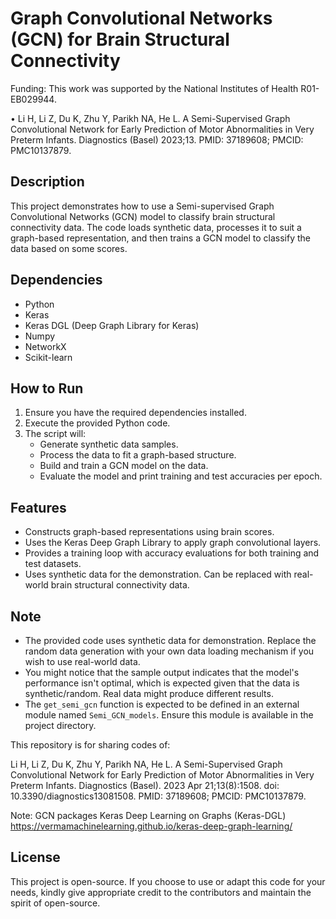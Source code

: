 # Graph Convolutional Networks (GCN) for Brain Structural Connectivity

Funding: This work was supported by the National Institutes of Health R01-EB029944.

•	Li H, Li Z, Du K, Zhu Y, Parikh NA, He L. A Semi-Supervised Graph Convolutional Network for Early Prediction of Motor Abnormalities in Very Preterm Infants. Diagnostics (Basel) 2023;13. PMID: 37189608; PMCID: PMC10137879.


## Description

This project demonstrates how to use a Semi-supervised Graph Convolutional Networks (GCN) model to classify brain structural connectivity data. The code loads synthetic data, processes it to suit a graph-based representation, and then trains a GCN model to classify the data based on some scores.

## Dependencies

- Python
- Keras
- Keras DGL (Deep Graph Library for Keras)
- Numpy
- NetworkX
- Scikit-learn

## How to Run

1. Ensure you have the required dependencies installed.
2. Execute the provided Python code.
3. The script will:
   - Generate synthetic data samples.
   - Process the data to fit a graph-based structure.
   - Build and train a GCN model on the data.
   - Evaluate the model and print training and test accuracies per epoch.

## Features

- Constructs graph-based representations using brain scores.
- Uses the Keras Deep Graph Library to apply graph convolutional layers.
- Provides a training loop with accuracy evaluations for both training and test datasets.
- Uses synthetic data for the demonstration. Can be replaced with real-world brain structural connectivity data.

## Note

- The provided code uses synthetic data for demonstration. Replace the random data generation with your own data loading mechanism if you wish to use real-world data.
- You might notice that the sample output indicates that the model's performance isn't optimal, which is expected given that the data is synthetic/random. Real data might produce different results.
- The `get_semi_gcn` function is expected to be defined in an external module named `Semi_GCN_models`. Ensure this module is available in the project directory.
  
This repository is for sharing codes of:

Li H, Li Z, Du K, Zhu Y, Parikh NA, He L. A Semi-Supervised Graph Convolutional Network for Early Prediction of Motor Abnormalities in Very Preterm Infants. Diagnostics (Basel). 2023 Apr 21;13(8):1508. doi: 10.3390/diagnostics13081508. PMID: 37189608; PMCID: PMC10137879.

Note: GCN packages
Keras Deep Learning on Graphs (Keras-DGL)
https://vermamachinelearning.github.io/keras-deep-graph-learning/

## License

This project is open-source. If you choose to use or adapt this code for your needs, kindly give appropriate credit to the contributors and maintain the spirit of open-source.


